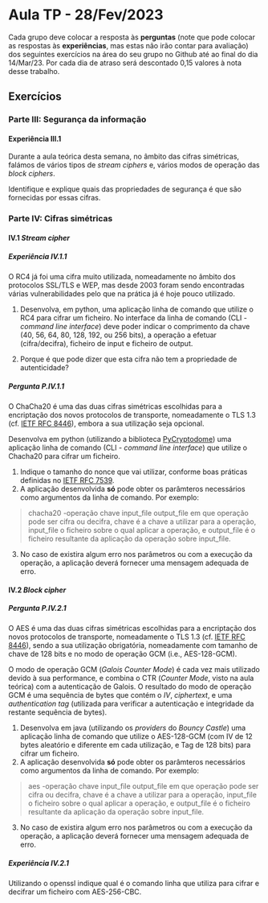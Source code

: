 # Aula TP - 28/Fev/2023

Cada grupo deve colocar a resposta às **perguntas** (note que pode colocar as respostas às **experiências**, mas estas não irão contar para avaliação) dos seguintes exercícios na área do seu grupo no Github até ao final do dia 14/Mar/23. Por cada dia de atraso será descontado 0,15 valores à nota desse trabalho.

## Exercícios

### Parte III: Segurança da informação

#### Experiência III.1

Durante a aula teórica desta semana, no âmbito das cifras simétricas, falámos de vários tipos de _stream ciphers_ e, vários modos de operação das _block ciphers_.

Identifique e explique quais das propriedades de segurança é que são fornecidas por essas cifras.

### Parte IV: Cifras simétricas

#### IV.1 _Stream cipher_

##### Experiência IV.1.1

O RC4 já foi uma cifra muito utilizada, nomeadamente no âmbito dos protocolos SSL/TLS e WEP, mas desde 2003 foram sendo encontradas várias vulnerabilidades pelo que na prática já é hoje pouco utilizado.

1. Desenvolva, em python, uma aplicação linha de comando que utilize o RC4 para cifrar um ficheiro. No interface da linha de comando (CLI - _command line interface_) deve poder indicar o comprimento da chave (40, 56, 64, 80, 128, 192, ou 256 bits), a operação a efetuar (cifra/decifra), ficheiro de input e ficheiro de output.

2. Porque é que pode dizer que esta cifra não tem a propriedade de autenticidade?

##### Pergunta P.IV.1.1

O ChaCha20 é uma das duas cifras simétricas escolhidas para a encriptação dos novos protocolos de transporte, nomeadamente o TLS 1.3 (cf. [IETF RFC 8446](https://datatracker.ietf.org/doc/html/rfc8446)), embora a sua utilização seja opcional.

Desenvolva em python (utilizando a biblioteca [PyCryptodome](https://pycryptodome.readthedocs.io/en/latest/src/introduction.html)) uma aplicação linha de comando (CLI - _command line interface_) que utilize o Chacha20 para cifrar um ficheiro.

1. Indique o  tamanho do nonce que vai utilizar, conforme boas práticas definidas no [IETF RFC 7539](https://datatracker.ietf.org/doc/html/rfc7539).
2. A aplicação desenvolvida **só** pode obter os parâmteros necessários como argumentos da linha de comando. Por exemplo:

> chacha20 -operação chave input_file output_file
> em que operação pode ser cifra ou decifra, chave é a chave a utilizar para a operação,
> input_file o ficheiro sobre o qual aplicar a operação, e output_file é o ficheiro resultante
> da aplicação da operação sobre input_file.

3. No caso de existira algum erro nos parâmetros ou com a execução da operação, a aplicação deverá fornecer uma mensagem adequada de erro.

#### IV.2 _Block cipher_

##### Pergunta P.IV.2.1

O AES é uma das duas cifras simétricas escolhidas para a encriptação dos novos protocolos de transporte, nomeadamente o TLS 1.3 (cf. [IETF RFC 8446](https://datatracker.ietf.org/doc/html/rfc8446)), sendo a sua utilização obrigatória, nomeadamente com tamanho de chave de 128 bits e no modo de operação GCM (i.e., AES-128-GCM).

O modo de operação GCM (_Galois Counter Mode_) é cada vez mais utilizado devido à sua performance, e combina o CTR (_Counter Mode_, visto na aula teórica) com a autenticação de Galois. O resultado do modo de operação GCM é uma sequência de bytes que contém o _IV_, _ciphertext_, e uma _authentication tag_ (utilizada para verificar a autenticação e integridade da restante sequência de bytes).

1. Desenvolva em java (utilizando os _providers_ do _Bouncy Castle_) uma aplicação linha de comando que utilize o AES-128-GCM (com IV de 12 bytes aleatório e diferente em cada utilização, e Tag de 128 bits) para cifrar um ficheiro.
2. A aplicação desenvolvida **só** pode obter os parâmteros necessários como argumentos da linha de comando. Por exemplo:

> aes -operação chave input_file output_file
> em que operação pode ser cifra ou decifra, chave é a chave a utilizar para a operação,
> input_file o ficheiro sobre o qual aplicar a operação, e output_file é o ficheiro resultante
> da aplicação da operação sobre input_file.

3. No caso de existira algum erro nos parâmetros ou com a execução da operação, a aplicação deverá fornecer uma mensagem adequada de erro.

##### Experiência IV.2.1

Utilizando o openssl indique qual é o comando linha que utiliza para cifrar e decifrar um ficheiro com AES-256-CBC.
